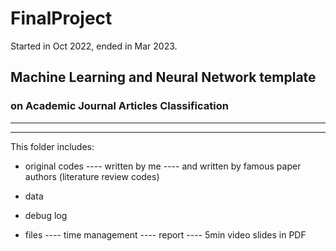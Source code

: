 # FinalProject

Started in Oct 2022, ended in Mar 2023. 

## Machine Learning and Neural Network template

### on Academic Journal Articles Classification

-------------------------
-------------------------

This folder includes: 
- original codes
---- written by me
---- and written by famous paper authors (literature review codes)

- data

- debug log

- files
---- time management
---- report
---- 5min video slides in PDF

